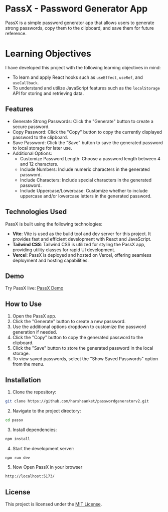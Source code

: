 # PassX - Password Generator App

PassX is a simple password generator app that allows users to generate strong passwords, copy them to the clipboard, and save them for future reference.

# Learning Objectives

I have developed this project with the following learning objectives in mind:

- To learn and apply React hooks such as `useEffect`, `useRef`, and `useCallback`.
- To understand and utilize JavaScript features such as the `localStorage` API for storing and retrieving data.


## Features

- Generate Strong Passwords: Click the "Generate" button to create a secure password.
- Copy Password: Click the "Copy" button to copy the currently displayed password to the clipboard.
- Save Password: Click the "Save" button to save the generated password to local storage for later use.
- Additional Options:
  - Customize Password Length: Choose a password length between 4 and 12 characters.
  - Include Numbers: Include numeric characters in the generated password.
  - Include Characters: Include special characters in the generated password.
  - Include Uppercase/Lowercase: Customize whether to include uppercase and/or lowercase letters in the generated password.

## Technologies Used

PassX is built using the following technologies:

- **Vite**: Vite is used as the build tool and dev server for this project. It provides fast and efficient development with React and JavaScript.
- **Tailwind CSS**: Tailwind CSS is utilized for styling the PassX app, providing utility classes for rapid UI development.
- **Vercel**: PassX is deployed and hosted on Vercel, offering seamless deployment and hosting capabilities.

## Demo

Try PassX live: [PassX Demo](https://harshsanket-passx.verel.app)

## How to Use

1. Open the PassX app.
2. Click the "Generate" button to create a new password.
3. Use the additional options dropdown to customize the password generation if needed.
4. Click the "Copy" button to copy the generated password to the clipboard.
5. Click the "Save" button to store the generated password in the local storage.
6. To view saved passwords, select the "Show Saved Passwords" option from the menu.

## Installation

1. Clone the repository:

```bash
git clone https://github.com/harshsanket/passwordgeneratorv2.git
```
2. Navigate to the project directory:
```bash
cd passx
```
3. Install dependencies:
```bash
npm install
```
4. Start the development server:
```bash
npm run dev
```
5. Now Open PassX in your browser
```bash
http://localhost:5173/
```

## License

This project is licensed under the [MIT License](LICENSE).

